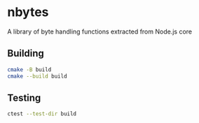 # nbytes

A library of byte handling functions extracted from Node.js core

## Building

```bash
cmake -B build
cmake --build build
```

## Testing

```bash
ctest --test-dir build
```
